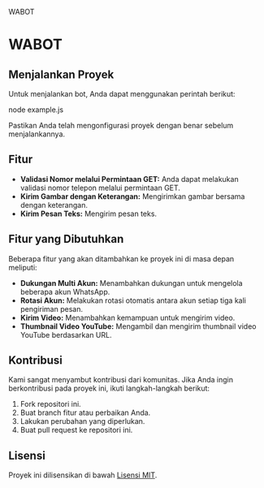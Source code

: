   WABOT

WABOT
=====

Menjalankan Proyek
------------------

Untuk menjalankan bot, Anda dapat menggunakan perintah berikut:

node example.js

Pastikan Anda telah mengonfigurasi proyek dengan benar sebelum menjalankannya.

Fitur
-----

*   **Validasi Nomor melalui Permintaan GET:** Anda dapat melakukan validasi nomor telepon melalui permintaan GET.
*   **Kirim Gambar dengan Keterangan:** Mengirimkan gambar bersama dengan keterangan.
*   **Kirim Pesan Teks:** Mengirim pesan teks.

Fitur yang Dibutuhkan
---------------------

Beberapa fitur yang akan ditambahkan ke proyek ini di masa depan meliputi:

*   **Dukungan Multi Akun:** Menambahkan dukungan untuk mengelola beberapa akun WhatsApp.
*   **Rotasi Akun:** Melakukan rotasi otomatis antara akun setiap tiga kali pengiriman pesan.
*   **Kirim Video:** Menambahkan kemampuan untuk mengirim video.
*   **Thumbnail Video YouTube:** Mengambil dan mengirim thumbnail video YouTube berdasarkan URL.

Kontribusi
----------

Kami sangat menyambut kontribusi dari komunitas. Jika Anda ingin berkontribusi pada proyek ini, ikuti langkah-langkah berikut:

1.  Fork repositori ini.
2.  Buat branch fitur atau perbaikan Anda.
3.  Lakukan perubahan yang diperlukan.
4.  Buat pull request ke repositori ini.

Lisensi
-------

Proyek ini dilisensikan di bawah [Lisensi MIT](LICENSE).
